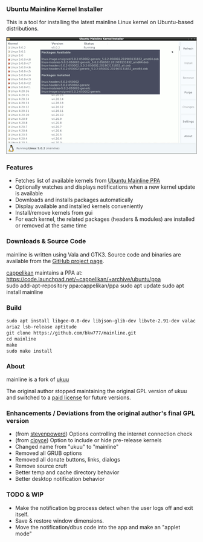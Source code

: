 ### Ubuntu Mainline Kernel Installer
This is a tool for installing the latest mainline Linux kernel on Ubuntu-based distributions.

![Main window screenshot](main_window.png)

### Features
* Fetches list of available kernels from [Ubuntu Mainline PPA](http://kernel.ubuntu.com/~kernel-ppa/mainline/)
* Optionally watches and displays notifications when a new kernel update is available
* Downloads and installs packages automatically
* Display available and installed kernels conveniently
* Install/remove kernels from gui
* For each kernel, the related packages (headers & modules) are installed or removed at the same time

### Downloads & Source Code
mainline is written using Vala and GTK3. Source code and binaries are available from the [GitHub project page](https://github.com/bkw777/mainline).

[cappelikan](https://github.com/cappelikan) maintains a PPA at: <https://code.launchpad.net/~cappelikan/+archive/ubuntu/ppa>  
	sudo add-apt-repository ppa:cappelikan/ppa
	sudo apt update
	sudo apt install mainline

### Build
	sudo apt install libgee-0.8-dev libjson-glib-dev libvte-2.91-dev valac aria2 lsb-release aptitude
	git clone https://github.com/bkw777/mainline.git
	cd mainline
	make
	sudo make install

### About
mainline is a fork of [ukuu](https://github.com/teejee2008/ukuu)

The original author stopped maintaining the original GPL version of ukuu and switched to a [paid license](https://teejeetech.in/tag/ukuu/) for future versions.

### Enhancements / Deviations from the original author's final GPL version
* (from [stevenpowerd](https://github.com/stevenpowered/ukuu)) Options controlling the internet connection check
* (from [cloyce](https://github.com/cloyce/ukuu)) Option to include or hide pre-release kernels
* Changed name from "ukuu" to "mainline"
* Removed all GRUB options
* Removed all donate buttons, links, dialogs
* Remove source cruft
* Better temp and cache directory behavior
* Better desktop notification behavior

### TODO & WIP
* Make the notification bg process detect when the user logs off and exit itself.
* Save & restore window dimensions.
* Move the notification/dbus code into the app and make an "applet mode"
